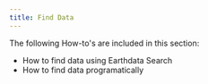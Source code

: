 ```yaml
---
title: Find Data
---
```


The following How-to's are included in this section:

* How to find data using Earthdata Search
* How to find data programatically
